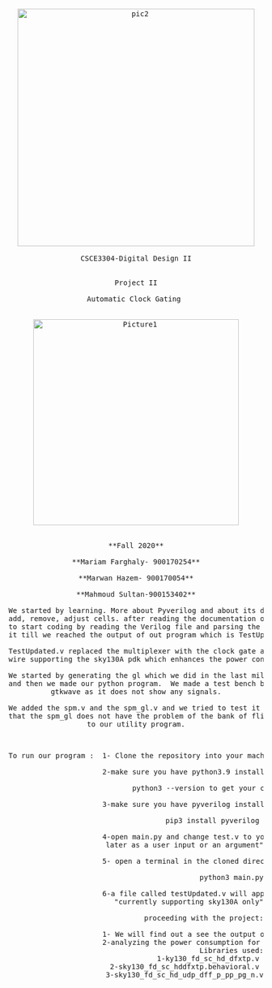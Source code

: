 <pre>
<p align="center">

<img width="468" alt="pic2" src="https://user-images.githubusercontent.com/60003290/100896572-6d310f00-34c7-11eb-960c-9ff59812e98d.png"><br />
CSCE3304-Digital Design II<br />

Project II

Automatic Clock Gating <br />

<img width="406" alt="Picture1" src="https://user-images.githubusercontent.com/60003290/100896517-5ee2f300-34c7-11eb-9fe4-9dac5985eda4.png">


**Fall 2020**

**Mariam Farghaly- 900170254**

**Marwan Hazem- 900170054**

**Mahmoud Sultan-900153402**

We started by learning. More about Pyverilog and about its data structure and how to
add, remove, adjust cells. after reading the documentation of pyverilog, We were able
to start coding by reading the Verilog file and parsing the required cells and adjusting
it till we reached the output of out program which is TestUpdated.v

TestUpdated.v replaced the multiplexer with the clock gate and adjust all the required 
wire supporting the sky130A pdk which enhances the power consumption of the circuit.

We started by generating the gl which we did in the last milestone, now we did it on multiple bits, 
and then we made our python program.  We made a test bench but it seems like there’s a problem with 
gtkwave as it does not show any signals.

We added the spm.v and the spm_gl.v and we tried to test it using our utlity program the thing is 
that the spm_gl does not have the problem of the bank of flipflops that's why it does zero changes 
to our utility program.
<div style="text-align: right"> 

To run our program :  1- Clone the repository into your machine.<br />
                      2-make sure you have python3.9 installed by running command <br />
                             python3 --version to get your current version<br />
                      3-make sure you have pyverilog installed by running this command<br />
                             pip3 install pyverilog <br />
                      4-open main.py and change test.v to your required verilog file "can be changed
                      later as a user input or an argument"<br />
                      5- open a terminal in the cloned directory and run the script by<br />
                              python3 main.py<br />
                      6-a file called testUpdated.v will appear in your directory this is the enhanced version of the gl. 
                      "currently supporting sky130A only"<br />
proceeding with the project:

                      1- We will find out a see the output of the testbench "using alternative for gtk-wavee for example"
                      2-analyzing the power consumption for each of the test cells.
Libraries used:
                      1-ky130_fd_sc_hd_dfxtp.v 
                      2-sky130_fd_sc_hddfxtp.behavioral.v 
                      3-sky130_fd_sc_hd_udp_dff_p_pp_pg_n.v
 </div>
                    
</p>
</pre>

